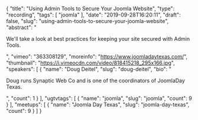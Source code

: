 {
  "title": "Using Admin Tools to Secure Your Joomla Website",
  "type": "recording",
  "tags": [
    "joomla"
  ],
  "date": "2019-09-28T16:20:11",
  "draft": false,
  "slug": "using-admin-tools-to-secure-your-joomla-website",
  "abstract": "<p>We'll take a look at best practices for keeping your site secured with Admin Tools.</p>",
  "vimeo": "363308129",
  "moreinfo": "https://www.joomladaytexas.com/",
  "thumbnail": "https://i.vimeocdn.com/video/818415218_295x166.jpg",
  "speakers": [
    {
      "name": "Doug Deitel",
      "slug": "doug-deitel",
      "bio": "<p>Doug runs Synaptic Web Co and is one of the coordinators of JoomlaDay Texas.</p>",
      "count": 1
    }
  ],
  "ugtvtags": [
    {
      "name": "joomla",
      "slug": "joomla",
      "count": 9
    }
  ],
  "meetups": [
    {
      "name": "Joomla Day Texas",
      "slug": "joomla-day-texas",
      "count": 9
    }
  ]
}